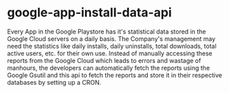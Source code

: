 # google-app-install-data-api
Every App in the Google Playstore has it's statistical data stored in the Google Cloud servers on a daily basis. The Company's management may need the statistics like daily installs, daily uninstalls, total downloads, total active users, etc. for their own use. Instead of manually accessing these reports from the Google Cloud which leads to errors and wastage of manhours, the developers can automatically fetch the reports using the Google Gsutil and this api to fetch the reports and store it in their respective databases by setting up a CRON. 
